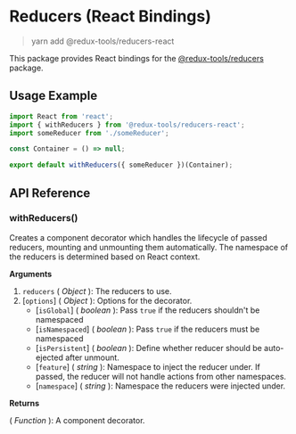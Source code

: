 # Reducers (React Bindings)

> yarn add @redux-tools/reducers-react

This package provides React bindings for the [@redux-tools/reducers](/packages/reducers) package.

## Usage Example

```js
import React from 'react';
import { withReducers } from '@redux-tools/reducers-react';
import someReducer from './someReducer';

const Container = () => null;

export default withReducers({ someReducer })(Container);
```

## API Reference

### withReducers()

Creates a component decorator which handles the lifecycle of passed reducers, mounting and unmounting them automatically. The namespace of the reducers is determined based on React context.

**Arguments**

1. `reducers` ( _Object_ ): The reducers to use.
2. [`options`] \( _Object_ ): Options for the decorator.
   - [`isGlobal`] \( _boolean_ ): Pass `true` if the reducers shouldn't be namespaced
   - [`isNamespaced`] \( _boolean_ ): Pass `true` if the reducers must be namespaced
   - [`isPersistent`] \( _boolean_ ): Define whether reducer should be auto-ejected after unmount.
   - [`feature`] \( _string_ ): Namespace to inject the reducer under. If passed, the reducer
     will not handle actions from other namespaces.
   - [`namespace`] \( _string_ ): Namespace the reducers were injected under.

**Returns**

( _Function_ ): A component decorator.
